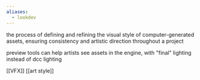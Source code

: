 ```yaml
---
aliases:
  - lookdev
---
```

the process of defining and refining the visual style of computer-generated assets, ensuring consistency and artistic direction throughout a project

preview tools can help artists see assets in the engine, with "final" lighting instead of dcc lighting

[[VFX]]
[[art style]]